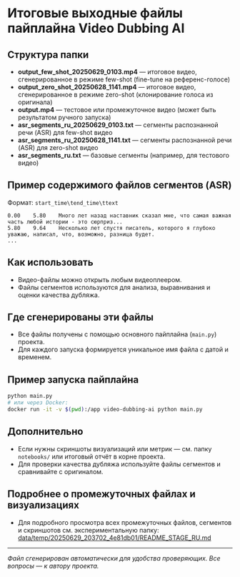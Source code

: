 # Итоговые выходные файлы пайплайна Video Dubbing AI

## Структура папки

- **output_few_shot_20250629_0103.mp4** — итоговое видео, сгенерированное в режиме few-shot (fine-tune на референс-голосе)
- **output_zero_shot_20250628_1141.mp4** — итоговое видео, сгенерированное в режиме zero-shot (клонирование голоса из оригинала)
- **output.mp4** — тестовое или промежуточное видео (может быть результатом ручного запуска)
- **asr_segments_ru_20250629_0103.txt** — сегменты распознанной речи (ASR) для few-shot видео
- **asr_segments_ru_20250628_1141.txt** — сегменты распознанной речи (ASR) для zero-shot видео
- **asr_segments_ru.txt** — базовые сегменты (например, для тестового видео)

## Пример содержимого файлов сегментов (ASR)

Формат: `start_time\tend_time\ttext`

```
0.00    5.80    Много лет назад наставник сказал мне, что самая важная часть любой истории - это сюрприз...
5.80    9.64    Несколько лет спустя писатель, которого я глубоко уважаю, написал, что, возможно, разница будет.
...
```

## Как использовать
- Видео-файлы можно открыть любым видеоплеером.
- Файлы сегментов используются для анализа, выравнивания и оценки качества дубляжа.

## Где сгенерированы эти файлы
- Все файлы получены с помощью основного пайплайна (`main.py`) проекта.
- Для каждого запуска формируется уникальное имя файла с датой и временем.

## Пример запуска пайплайна

```bash
python main.py
# или через Docker:
docker run -it -v $(pwd):/app video-dubbing-ai python main.py
```

## Дополнительно
- Если нужны скриншоты визуализаций или метрик — см. папку `notebooks/` или итоговый отчёт в корне проекта.
- Для проверки качества дубляжа используйте файлы сегментов и сравнивайте с оригиналом.

## Подробнее о промежуточных файлах и визуализациях
- Для подробного просмотра всех промежуточных файлов, сегментов и скриншотов см. экспериментальную папку:
  [data/temp/20250629_203702_4e81db01/README_STAGE_RU.md](../temp/20250629_203702_4e81db01/README_STAGE_RU.md)

---
_Файл сгенерирован автоматически для удобства проверяющих. Все вопросы — к автору проекта._ 